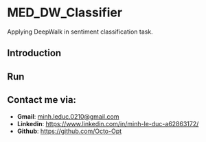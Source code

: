# MED_DW_Classifier
Applying DeepWalk in sentiment classification task.

## Introduction


## Run


## Contact me via: 
+ **Gmail**: minh.leduc.0210@gmail.com
+ **Linkedin**: https://www.linkedin.com/in/minh-le-duc-a62863172/
+ **Github**: https://github.com/Octo-Opt